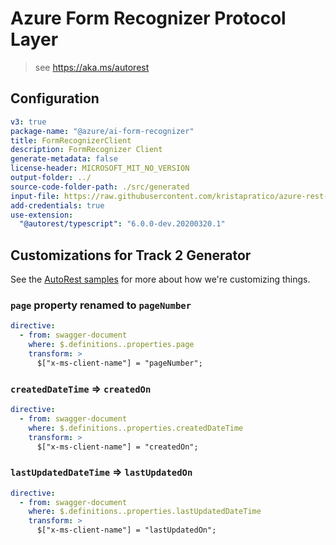 # Azure Form Recognizer Protocol Layer

> see https://aka.ms/autorest

## Configuration

```yaml
v3: true
package-name: "@azure/ai-form-recognizer"
title: FormRecognizerClient
description: FormRecognizer Client
generate-metadata: false
license-header: MICROSOFT_MIT_NO_VERSION
output-folder: ../
source-code-folder-path: ./src/generated
input-file: https://raw.githubusercontent.com/kristapratico/azure-rest-api-specs/form-recognizer-patch/specification/cognitiveservices/data-plane/FormRecognizer/preview/v2.0/FormRecognizer.json
add-credentials: true
use-extension:
  "@autorest/typescript": "6.0.0-dev.20200320.1"
```

## Customizations for Track 2 Generator

See the [AutoRest samples](https://github.com/Azure/autorest/tree/master/Samples/3b-custom-transformations)
for more about how we're customizing things.

### `page` property renamed to `pageNumber`

```yaml
directive:
  - from: swagger-document
    where: $.definitions..properties.page
    transform: >
      $["x-ms-client-name"] = "pageNumber";
```

### `createdDateTime` => `createdOn`

```yaml
directive:
  - from: swagger-document
    where: $.definitions..properties.createdDateTime
    transform: >
      $["x-ms-client-name"] = "createdOn";
```

### `lastUpdatedDateTime` => `lastUpdatedOn`

```yaml
directive:
  - from: swagger-document
    where: $.definitions..properties.lastUpdatedDateTime
    transform: >
      $["x-ms-client-name"] = "lastUpdatedOn";
```
